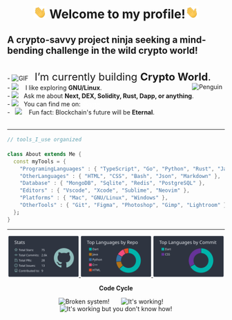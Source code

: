 <!--suppress HtmlDeprecatedAttribute -->

<h1 align="center"><img src="./Hi.gif" width="30px"> Welcome to my profile!<img src="./Hi.gif" width="30px"></h1>
   
   ##   A crypto-savvy project ninja seeking a mind-bending challenge in the wild crypto world!
<br/>   
<div>
   -  <img alt="GIF" src="https://github.com/venuswhispers/venuswhispers/blob/main/images/Developer.gif" width="25" /> &nbsp;<span style="font-size: 24px;"> I’m currently building <strong>Crypto World</strong>.</span> 
      <img align="right" src="https://raw.githubusercontent.com/Tarikul-Islam-Anik/Animated-Fluent-Emojis/master/Emojis/Animals/Penguin.png" alt="Penguin" width="15%" /><br>
   - <img src="https://github.com/MaxCrypto2017/MaxCrypto2017/blob/main/images/hyperkitty.gif?raw=true" width="20" />&nbsp;&nbsp;&nbsp; I like exploring <strong>GNU/Linux</strong>. <br>
   - <img src="https://github.com/MaxCrypto2017/MaxCrypto2017/blob/main/images/message.gif?raw=true" width="25" />&nbsp;&nbsp; Ask me about <strong>Next, DEX, Solidity, Rust, Dapp, or anything</strong>. <br>
   - <img src="https://github.com/MaxCrypto2017/MaxCrypto2017/blob/main/images/letterbox.gif?raw=true" width="25" /> &nbsp; You can find me on: <a href="https://join.skype.com/invite/t8VO0RaRW6rq" target="_blank" title="https://join.skype.com/invite/t8VO0RaRW6rq" style="text-decoration: underline; color: white;"> Skype </a> <br>
   - &nbsp;&nbsp;<img src="https://github.com/MaxCrypto2017/MaxCrypto2017/blob/main/images/lightning.gif?raw=true" width="12" />&nbsp;&nbsp;&nbsp;&nbsp;Fun fact: Blockchain's future will be <strong>Eternal</strong>.<br>
  <br />
</div>
<hr></hr>

```dart
// tools_I_use organized

class About extends Me { 
  const myTools = {  
    "ProgramingLanguages" : { "TypeScript", "Go", "Python", "Rust", "Java", "Ruby" },
    "OtherLanguages" : { "HTML", "CSS", "Bash", "Json", "Markdown" },
    "Database" : { "MongoDB", "Sqlite", "Redis", "PostgreSQL" },
    "Editors" : { "Vscode", "Xcode", "Sublime", "Neovim" },
    "Platforms" : { "Mac", "GNU/Linux", "Windows" },
    "OtherTools" : { "Git", "Figma", "Photoshop", "Gimp", "Lightroom" }
  };
}
```
  
<hr></hr>

<div align="center" >
<a  href="https://github.com/MaxCrypto2017">

<img src="https://raw.githubusercontent.com/SP-XD/profile-summary-cards/master/profile-summary-card-output/nord_dark/3-stats.svg" width="32.5%">
<img src="https://raw.githubusercontent.com/SP-XD/profile-summary-cards/master/profile-summary-card-output/nord_dark/1-repos-per-language.svg" width="32.5%">
<img src="https://raw.githubusercontent.com/SP-XD/profile-summary-cards/master/profile-summary-card-output/nord_dark/2-most-commit-language.svg" width="32.5%">
</a>

**Code Cycle**<br>

<img src="https://raw.githubusercontent.com/Tarikul-Islam-Anik/Animated-Fluent-Emojis/master/Emojis/Smilies/Face%20with%20Spiral%20Eyes.png" width="10%" alt="Broken system!"/>
&nbsp;&nbsp;&nbsp;&nbsp;&nbsp;
<img src="https://raw.githubusercontent.com/Tarikul-Islam-Anik/Animated-Fluent-Emojis/master/Emojis/Smilies/Relieved%20Face.png" width="10%" alt="It's working!"/>
&nbsp;&nbsp;&nbsp;&nbsp;&nbsp;
<img src="https://raw.githubusercontent.com/Tarikul-Islam-Anik/Animated-Fluent-Emojis/master/Emojis/Smilies/Astonished%20Face.png" width="10%" alt="It's working but you don't know how!"/><br>

